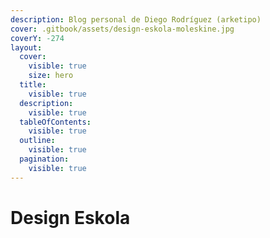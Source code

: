 ```yaml
---
description: Blog personal de Diego Rodríguez (arketipo)
cover: .gitbook/assets/design-eskola-moleskine.jpg
coverY: -274
layout:
  cover:
    visible: true
    size: hero
  title:
    visible: true
  description:
    visible: true
  tableOfContents:
    visible: true
  outline:
    visible: true
  pagination:
    visible: true
---
```


# Design Eskola

